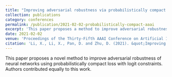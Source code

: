 ```yaml
---
title: "Improving adversarial robustness via probabilistically compact loss with logit constraints"
collection: publications
category: conferences
permalink: /publication/2021-02-02-probabilistically-compact-aaai
excerpt: 'This paper proposes a method to improve adversarial robustness using probabilistically compact loss with logit constraints. (Equal contribution)'
date: 2021-02-02
venue: 'Proceedings of the Thirty-Fifth AAAI Conference on Artificial Intelligence (AAAI-21)'
citation: 'Li, X., Li, X., Pan, D. and Zhu, D. (2021). &quot;Improving adversarial robustness via probabilistically compact loss with logit constraints.&quot; <i>The proceedings of Thirty-Five AAAI Conference on Artificial Intelligence (AAAI-21)</i>, virtual conference. (Equal contribution)'
---
```


This paper proposes a novel method to improve adversarial robustness of neural networks using probabilistically compact loss with logit constraints. Authors contributed equally to this work.

